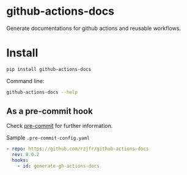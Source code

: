 # github-actions-docs

Generate documentations for github actions and reusable workflows.

# Install

```bash
pip install github-actions-docs
```

Command line:

```bash
github-actions-docs --help
```

## As a pre-commit hook

Check [pre-commit](https://github.com/pre-commit/pre-commit) for further information.

Sample `.pre-commit-config.yaml`

```yaml
- repo: https://github.com/rzjfr/github-actions-docs
  rev: 0.0.2
  hooks:
    - id: generate-gh-actions-docs
```
